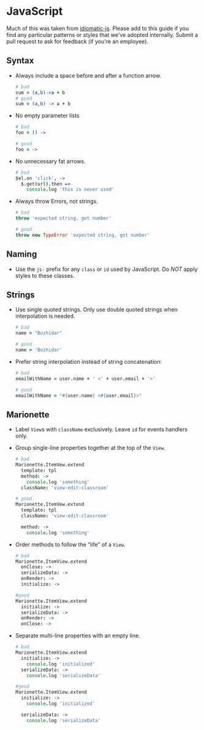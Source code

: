 # JavaScript
Much of this was taken from [idiomatic-js](https://github.com/necolas/idiomatic-js). Please add to this guide if you find any particular patterns or styles that we've adopted internally. Submit a pull request to ask for feedback (if you're an employee).

## Syntax
- Always include a space before and after a function arrow.
  ```coffeescript
  # bad
  sum = (a,b)->a + b
  # good
  sum = (a,b) -> a + b
  ```

- No empty parameter lists
  ```coffeescript
  # bad
  foo = () ->

  # good
  foo = ->
  ```

- No unnecessary fat arrows.
  ```coffeescript
  # bad
  $el.on 'click', ->
    $.get(url).then =>
      console.log 'this is never used'
  ```

- Always throw Errors, not strings.
  ```coffeescript
  # bad
  throw 'expected string, got number'

  # good
  throw new TypeError 'expected string, got number'
  ```

## Naming
- Use the `js-` prefix for any `class` or `id` used by JavaScript. Do *NOT* apply styles to these classes.

## Strings
- Use single quoted strings. Only use double quoted strings when interpolation is needed.
  ```coffeescript
  # bad
  name = "Bozhidar"

  # good
  name = 'Bozhidar'
  ```

- Prefer string interpolation instead of string concatenation:
  ```coffeescript
  # bad
  emailWithName = user.name + ' <' + user.email + '>'

  # good
  emailWithName = "#{user.name} <#{user.email}>"
  ```

## Marionette
- Label `View`s with `className` exclusively. Leave `id` for events handlers only.
- Group single-line properties together at the top of the `View`.
  ```coffeescript
  # bad
  Marionette.ItemVew.extend
    template: tpl
    method: ->
      console.log 'something'
    className: 'view-edit-classroom'

  # good
  Marionette.ItemVew.extend
    template: tpl
    className: 'view-edit-classroom'

    method: ->
      console.log 'something'
  ```

- Order methods to follow the "life" of a `View`.
  ```coffeescript
  # bad
  Marionette.ItemView.extend
    onClose: ->
    serializeData: ->
    onRender: ->
    initialize: ->

  #good
  Marionette.ItemView.extend
    initialize: ->
    serializeData: ->
    onRender: ->
    onClose: ->
  ```

- Separate multi-line properties with an empty line.
  ```coffeescript
  # bad
  Marionette.ItemView.extend
    initialize: ->
      console.log 'initialized'
    serializeData: ->
      console.log 'serializeData'

  #good
  Marionette.ItemView.extend
    initialize: ->
      console.log 'initialized'

    serializeData: ->
      console.log 'serializeData'
  ```
